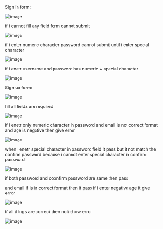 Sign In form:


![image](https://github.com/runtime-error786/Assignment-1/assets/123109871/d34c21bb-db67-44e6-a9b5-c67598b44d03)


if i cannot fill any field form cannot submit


![image](https://github.com/runtime-error786/Assignment-1/assets/123109871/d11aa776-2672-4a84-a9cd-b493a92585a1)


if i enter numeric character password cannot submit until i enter special character


![image](https://github.com/runtime-error786/Assignment-1/assets/123109871/f56a11a8-ad57-420d-9bdd-64d307e82995)



if i enetr username and password has numeric + special character



![image](https://github.com/runtime-error786/Assignment-1/assets/123109871/40c0c88a-224a-48e2-8a78-bbd21a9717a1)



Sign up form:



![image](https://github.com/runtime-error786/Assignment-1/assets/123109871/06c2a254-7ea0-4c00-85b8-cb83cc5ee811)


fill all fields are required


![image](https://github.com/runtime-error786/Assignment-1/assets/123109871/d37670d8-cc20-4f13-9c49-a9ec6bf65e17)


if i enetr only numeric character in password and email is not correct format and age is negative then give error



![image](https://github.com/runtime-error786/Assignment-1/assets/123109871/ed6167ae-d5d3-4c42-ba68-10d217f47416)



when i enetr special character in password field it pass but it not match the confirm password because i cannot enter special character in confirm password 



![image](https://github.com/runtime-error786/Assignment-1/assets/123109871/345539cd-194e-4252-9117-9e423ffff781)



if both password and copnfirm password are same then pass

and email if is in correct format then it pass 
if i enter negative age it give error



![image](https://github.com/runtime-error786/Assignment-1/assets/123109871/70f5f986-ba59-4f52-8b71-7affbfe2f7ad)


if all things are correct then noit show error


![image](https://github.com/runtime-error786/Assignment-1/assets/123109871/dcc07f4a-b188-41b8-b30b-6d271a1f8c79)



